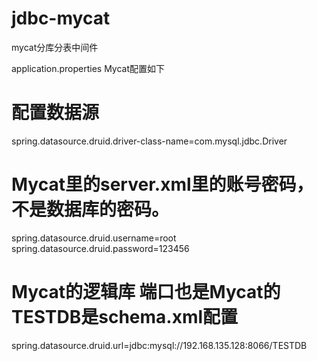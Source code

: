 # jdbc-mycat
mycat分库分表中间件


application.properties Mycat配置如下

# 配置数据源
spring.datasource.druid.driver-class-name=com.mysql.jdbc.Driver
# Mycat里的server.xml里的账号密码，不是数据库的密码。
spring.datasource.druid.username=root
spring.datasource.druid.password=123456
# Mycat的逻辑库 端口也是Mycat的 TESTDB是schema.xml配置
spring.datasource.druid.url=jdbc:mysql://192.168.135.128:8066/TESTDB
